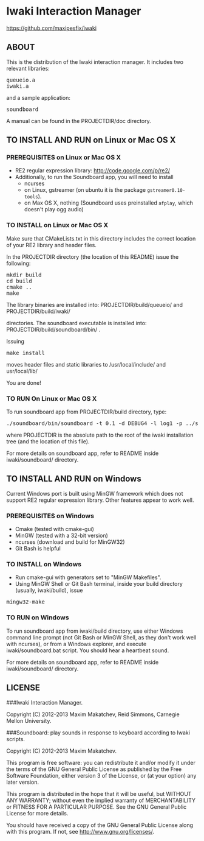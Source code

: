 Iwaki Interaction Manager
=========================

https://github.com/maxipesfix/iwaki
 

## ABOUT

This is the distribution of the Iwaki interaction manager. It includes two relevant libraries:

<pre>
queueio.a
iwaki.a
</pre>

and a sample application:

<pre>
soundboard
</pre>

A manual can be found in the PROJECTDIR/doc directory.

## TO INSTALL AND RUN on Linux or Mac OS X

### PREREQUISITES on Linux or Mac OS X

* RE2 regular expression library: http://code.google.com/p/re2/
* Additionally, to run the Soundboard app, you will need to install 
  * ncurses 
  * on Linux, gstreamer (on ubuntu it is the package `gstreamer0.10-tools`).
  * on Max OS X, nothing (Soundboard uses preinstalled `afplay`, which doesn't play ogg audio)


### TO INSTALL on Linux or Mac OS X

Make sure that CMakeLists.txt in this directory includes the correct location
of your RE2 library and header files.

In the PROJECTDIR directory (the location of this README) issue the following:

<pre>
mkdir build
cd build
cmake ..
make
</pre>

The library binaries are installed into:
PROJECTDIR/build/queueio/ and 
PROJECTDIR/build/iwaki/ 

directories. The soundboard executable is installed into:
PROJECTDIR/build/soundboard/bin/ .

Issuing 

<pre>
make install 
</pre>

moves header files and static libraries to /usr/local/include/ and usr/local/lib/ 

You are done!

### TO RUN On Linux or Mac OS X

To run soundboard app from PROJECTDIR/build directory, type:

<pre>
./soundboard/bin/soundboard -t 0.1 -d DEBUG4 -l log1 -p ../soundboard/scripts -i initialize_im.georgi.xml -s PROJECTDIR/soundboard/sounds -x
</pre>

where PROJECTDIR is the absolute path to the root of the iwaki installation tree (and the location of this file).

For more details on soundboard app, refer to README inside iwaki/soundboard/ directory.


## TO INSTALL AND RUN on Windows

Current Windows port is built using MinGW framework which does not support RE2 regular expression library. 
Other features appear to work well.

### PREREQUISITES on Windows

* Cmake (tested with cmake-gui)
* MinGW (tested with a 32-bit version)
* ncurses (download and build for MinGW32)
* Git Bash is helpful

### TO INSTALL on Windows

* Run cmake-gui with generators set to "MinGW Makefiles". 
* Using MinGW Shell or Git Bash terminal, inside your build directory (usually, iwaki/build), issue 

<pre>
mingw32-make
</pre>


### TO RUN on Windows

To run soundboard app from iwaki/build directory, use either Windows command line prompt (not Git Bash or MinGW Shell, 
as they don't work well with ncurses), or from a Windows explorer, and execute iwaki/soundboard.bat script. 
You should hear a heartbeat sound. 

For more details on soundboard app, refer to README inside iwaki/soundboard/ directory.

## LICENSE



###Iwaki Interaction Manager.

Copyright (C) 2012-2013 Maxim Makatchev, Reid Simmons, Carnegie Mellon University.


###Soundboard: play sounds in response to keyboard according to Iwaki scripts.

Copyright (C) 2012-2013 Maxim Makatchev.


This program is free software: you can redistribute it and/or modify
it under the terms of the GNU General Public License as published by
the Free Software Foundation, either version 3 of the License, or
(at your option) any later version.

This program is distributed in the hope that it will be useful,
but WITHOUT ANY WARRANTY; without even the implied warranty of
MERCHANTABILITY or FITNESS FOR A PARTICULAR PURPOSE.  See the
GNU General Public License for more details.

You should have received a copy of the GNU General Public License
along with this program.  If not, see <http://www.gnu.org/licenses/>.